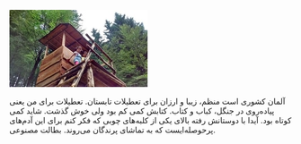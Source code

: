 <!-- 
.. title: تعطیلات در آلمان-پانزده جولای دوهزار و پانزده
.. slug: 2015-07-15-lopen-in-delft
.. date: 2015-07-15 20:14:54 UTC+02:00
.. tags: 
.. category: پیاده‌روی در دلفت
.. link: 
.. description: 
.. type: text
-->

![delft](/20150715_110047513_HDR_small.jpg)

آلمان کشوری است منظم، زیبا و ارزان برای تعطیلات تابستان. تعطیلات برای من یعنی پیاده‌روی در جنگل، کباب و کتاب. کتابش کمی کم بود ولی خوش گذشت. شاید کمی کوتاه بود. آیدا با دوستانش رفته بالای یکی از کلبه‌های چوبی که فکر کنم برای این آدم‌های پرحوصله‌ایست که به تماشای پرندگان می‌روند. بطالت مصنوعی.
